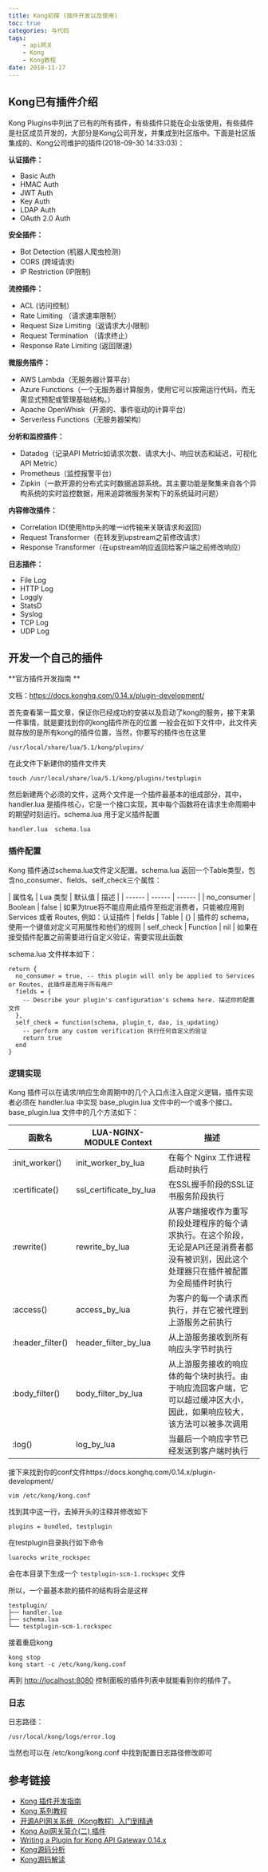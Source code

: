 ```yaml
---
title: Kong初探 (插件开发以及使用)
toc: true
categories: 与代码
tags: 
	- api网关
	- Kong
	- Kong教程
date: 2018-11-17
---
```


## Kong已有插件介绍
Kong Plugins中列出了已有的所有插件，有些插件只能在企业版使用，有些插件是社区成员开发的，大部分是Kong公司开发，并集成到社区版中。下面是社区版集成的、Kong公司维护的插件(2018-09-30 14:33:03)：

**认证插件：**
- Basic Auth
- HMAC Auth
- JWT Auth
- Key Auth
- LDAP Auth
- OAuth 2.0 Auth

**安全插件：**
- Bot Detection (机器人爬虫检测)
- CORS (跨域请求)
- IP Restriction (IP限制)

**流控插件：**
- ACL (访问控制）
- Rate Limiting （请求速率限制）
- Request Size Limiting（返请求大小限制）
- Request Termination （请求终止）
- Response Rate Limiting (返回限速)

**微服务插件：**
- AWS Lambda（无服务器计算平台）
- Azure Functions（一个无服务器计算服务，使用它可以按需运行代码，而无需显式预配或管理基础结构。）
- Apache OpenWhisk（开源的、事件驱动的计算平台）
- Serverless Functions（无服务器架构）

**分析和监控插件：**
- Datadog（记录API Metric如请求次数、请求大小、响应状态和延迟，可视化API Metric）
- Prometheus（监控报警平台）
- Zipkin（一款开源的分布式实时数据追踪系统。其主要功能是聚集来自各个异构系统的实时监控数据，用来追踪微服务架构下的系统延时问题）

**内容修改插件：**
- Correlation ID(使用http头的唯一id传输来关联请求和返回）
- Request Transformer（在转发到upstream之前修改请求）
- Response Transformer（在upstream响应返回给客户端之前修改响应）

**日志插件：**
- File Log
- HTTP Log
- Loggly
- StatsD
- Syslog
- TCP Log
- UDP Log

## 开发一个自己的插件
**官方插件开发指南 **

文档：https://docs.konghq.com/0.14.x/plugin-development/

首先查看第一篇文章，保证你已经成功的安装以及启动了kong的服务，接下来第一件事情，就是要找到你的kong插件所在的位置
一般会在如下文件中，此文件夹就存放的是所有kong的插件位置，当然，你要写的插件也在这里
```
/usr/local/share/lua/5.1/kong/plugins/
```
在此文件下新建你的插件文件夹
```
touch /usr/local/share/lua/5.1/kong/plugins/testplugin
```
然后新建两个必须的文件，这两个文件是一个插件最基本的组成部分，其中，handler.lua 是插件核心，它是一个接口实现，其中每个函数将在请求生命周期中的期望时刻运行。schema.lua 用于定义插件配置
```
handler.lua  schema.lua
```

### 插件配置
Kong 插件通过schema.lua文件定义配置。schema.lua 返回一个Table类型，包含no_consumer、fields、self_check三个属性：

| 属性名 | Lua 类型 |	默认值 |	描述 |
| ------ | ------ | ------ |
| no_consumer |	Boolean |	false |	如果为true将不能应用此插件至指定消费者，只能被应用到 Services 或者 Routes, 例如：认证插件
| fields |	Table |	{} | 插件的 schema，使用一个键值对定义可用属性和他们的规则
| self_check |	Function |	nil |	如果在接受插件配置之前需要进行自定义验证，需要实现此函数

schema.lua 文件样本如下：
```
return {
  no_consumer = true, -- this plugin will only be applied to Services or Routes, 此插件是否用于所有用户
  fields = {
    -- Describe your plugin's configuration's schema here. 描述你的配置文件
  },
  self_check = function(schema, plugin_t, dao, is_updating)
    -- perform any custom verification 执行任何自定义的验证
    return true
  end
}
```
### 逻辑实现

Kong 插件可以在请求/响应生命周期中的几个入口点注入自定义逻辑，插件实现者必须在 handler.lua 中实现 base_plugin.lua 文件中的一个或多个接口。 base_plugin.lua 文件中的几个方法如下：

| 函数名 | LUA-NGINX-MODULE Context | 描述 |
| ------ | ------ | ------ |
| :init_worker() | init_worker_by_lua | 在每个 Nginx 工作进程启动时执行 |
| :certificate() | ssl_certificate_by_lua | 在SSL握手阶段的SSL证书服务阶段执行 |
| :rewrite() | rewrite_by_lua | 从客户端接收作为重写阶段处理程序的每个请求执行。在这个阶段，无论是API还是消费者都没有被识别，因此这个处理器只在插件被配置为全局插件时执行 |
| :access() | access_by_lua | 为客户的每一个请求而执行，并在它被代理到上游服务之前执行 |
| :header_filter() | header_filter_by_lua | 从上游服务接收到所有响应头字节时执行 |
| :body_filter() | 	body_filter_by_lua | 从上游服务接收的响应体的每个块时执行。由于响应流回客户端，它可以超过缓冲区大小，因此，如果响应较大，该方法可以被多次调用 |
| :log() | 	log_by_lua | 当最后一个响应字节已经发送到客户端时执行 |

接下来找到你的conf文件https://docs.konghq.com/0.14.x/plugin-development/
```
vim /etc/kong/kong.conf
```
找到其中这一行，去掉开头的注释并修改如下
```
plugins = bundled, testplugin
```
在testplugin目录执行如下命令
```
luarocks write_rockspec
```
会在本目录下生成一个 `testplugin-scm-1.rockspec` 文件  

所以，一个最基本款的插件的结构将会是这样
```
testplugin/
├── handler.lua
├── schema.lua
└── testplugin-scm-1.rockspec
```
接着重启kong
```
kong stop
kong start -c /etc/kong/kong.conf
```
再到 [http://localhost:8080](http://localhost:8080) 控制面板的插件列表中就能看到你的插件了。

### 日志

日志路径：

```
/usr/local/kong/logs/error.log
```

当然也可以在 /etc/kong/kong.conf  中找到配置日志路径修改即可

## 参考链接
- [Kong 插件开发指南](https://ms2008.github.io/2018/06/19/kong-plugin-development/)
- [Kong 系列教程](https://www.lijiaocn.com/tags/class.html)
- [开源API网关系统（Kong教程）入门到精通](https://www.jianshu.com/p/a68e45bcadb6)
- [Kong Api网关简介(二) 插件](http://www.yuxiumin.com/2018/07/09/kong-api-gateway-plugin/)
- [Writing a Plugin for Kong API Gateway 0.14.x](https://www.jerney.io/header-echo-kong-plugin/)
- [Kong源码分析](http://cyukang.com/2017/07/02/kong-intro.html)
- [Kong源码解读](http://techblog.ppdai.com/2018/04/16/20180416/)


